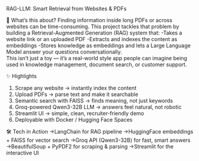 RAG-LLM: Smart Retrieval from Websites & PDFs

🌟 What’s this about?
Finding information inside long PDFs or across websites can be time-consuming.
This project tackles that problem by building a Retrieval-Augmented Generation (RAG) system that:
-Takes a website link or an uploaded PDF
-Extracts and indexes the content as embeddings
-Stores knowledge as embeddings and lets a Large Language Model answer your questions conversationally.  
This isn’t just a toy — it’s a real-world style app people can imagine being used in knowledge management, document search, or customer support.

✨ Highlights
 1. Scrape any website → instantly index the content
 2. Upload PDFs → parse text and make it searchable
 3. Semantic search with FAISS → finds meaning, not just keywords
 4. Groq-powered Qwen3-32B LLM → answers feel natural, not robotic
 5. Streamlit UI → simple, clean, recruiter-friendly demo
 6. Deployable with Docker / Hugging Face Spaces

🛠 Tech in Action
->LangChain for RAG pipeline
->HuggingFace embeddings + FAISS for vector search
->Groq API (Qwen3-32B) for fast, smart answers
->BeautifulSoup + PyPDF2 for scraping & parsing
->Streamlit for the interactive UI

